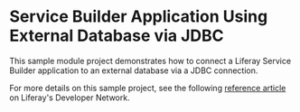 # Service Builder Application Using External Database via JDBC

This sample module project demonstrates how to connect a Liferay Service Builder
application to an external database via a JDBC connection.

For more details on this sample project, see the following
[reference article](https://dev.liferay.com/develop/reference/-/knowledge_base/7-1/service-builder-application-using-external-database-via-jdbc)
on Liferay's Developer Network.